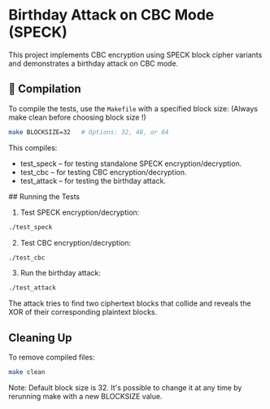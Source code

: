 # Birthday Attack on CBC Mode (SPECK)

This project implements CBC encryption using SPECK block cipher variants and demonstrates a birthday attack on CBC mode.

## 🔧 Compilation

To compile the tests, use the `Makefile` with a specified block size: (Always make clean before choosing block size !)

```bash
make BLOCKSIZE=32   # Options: 32, 48, or 64
```

This compiles:

- test_speck – for testing standalone SPECK encryption/decryption.
- test_cbc – for testing CBC encryption/decryption.
- test_attack – for testing the birthday attack.

## Running the Tests

1. Test SPECK encryption/decryption:

```bash
./test_speck
```

2. Test CBC encryption/decryption:

```bash
./test_cbc
```

3. Run the birthday attack:

```bash
./test_attack
```

The attack tries to find two ciphertext blocks that collide and reveals the XOR of their corresponding plaintext blocks.

## Cleaning Up

To remove compiled files:

```bash
make clean
```

Note: Default block size is 32. It's possible to change it at any time by rerunning make with a new BLOCKSIZE value.
